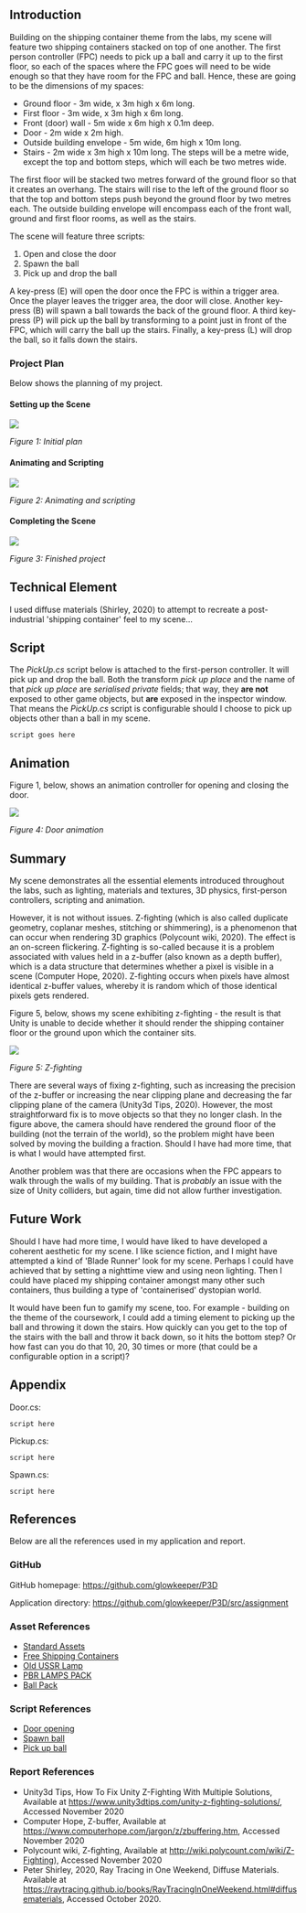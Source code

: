 ## Introduction

Building on the shipping container theme from the labs, my scene will feature two shipping containers stacked on top of one another. The first person controller (FPC) needs to pick up a ball and carry it up to the first floor, so each of the spaces where the FPC goes will need to be wide enough so that they have room for the FPC and ball. Hence, these are going to be the dimensions of my spaces:

+ Ground floor - 3m wide, x 3m high x 6m long.
+ First floor - 3m wide, x 3m high x 6m long.
+ Front (door) wall - 5m wide x 6m high x 0.1m deep.
+ Door - 2m wide x 2m high.
+ Outside building envelope - 5m wide, 6m high x 10m long.
+ Stairs - 2m wide x 3m high x 10m long. The steps will be a metre wide, except the top and bottom steps, which will each be two metres wide.

The first floor will be stacked two metres forward of the ground floor so that it creates an overhang. The stairs will rise to the left of the ground floor so that the top and bottom steps push beyond the ground floor by two metres each. The outside building envelope will encompass each of the front wall, ground and first floor rooms, as well as the stairs.

The scene will feature three scripts:

1. Open and close the door
2. Spawn the ball
3. Pick up and drop the ball

A key-press (E) will open the door once the FPC is within a trigger area. Once the player leaves the trigger area, the door will close. Another key-press (B) will spawn a ball towards the back of the ground floor. A third key-press (P) will pick up the ball by transforming to a point just in front of the FPC, which will carry the ball up the stairs. Finally, a key-press (L) will drop the ball, so it falls down the stairs.

### Project Plan

Below shows the planning of my project.

#### Setting up the Scene

![](./images/initial.png)

_Figure 1: Initial plan_

#### Animating and Scripting

![](./images/animation.png)

_Figure 2: Animating and scripting_

#### Completing the Scene

![](./images/complete.png)

_Figure 3: Finished project_

## Technical Element

I used diffuse materials (Shirley, 2020) to attempt to recreate a post-industrial 'shipping container' feel to my scene...

## Script

The _PickUp.cs_ script below is attached to the first-person controller. It will pick up and drop the ball. Both the transform _pick up place_ and the name of that _pick up place_ are _serialised private_ fields; that way, they **are not** exposed to other game objects, but **are** exposed in the inspector window. That means the _PickUp.cs_ script is configurable should I choose to pick up objects other than a ball in my scene.

```
script goes here
```

## Animation

Figure 1, below, shows an animation controller for opening and closing the door.

![](./images/animationController.png)

_Figure 4: Door animation_

## Summary

My scene demonstrates all the essential elements introduced throughout the labs, such as lighting, materials and textures, 3D physics, first-person controllers, scripting and animation.

However, it is not without issues. Z-fighting (which is also called duplicate geometry, coplanar meshes, stitching or shimmering), is a phenomenon that can occur when rendering 3D graphics (Polycount wiki, 2020).  The effect is an on-screen flickering. Z-fighting is so-called because it is a problem associated with values held in a z-buffer (also known as a depth buffer), which is a data structure that determines whether a pixel is visible in a scene (Computer Hope, 2020). Z-fighting occurs when pixels have almost identical z-buffer values, whereby it is random which of those identical pixels gets rendered.

Figure 5, below, shows my scene exhibiting z-fighting - the result is that Unity is unable to decide whether it should render the shipping container floor or the ground upon which the container sits.

![](./images/zFighting.png)

_Figure 5: Z-fighting_

There are several ways of fixing z-fighting, such as increasing the precision of the z-buffer or increasing the near clipping plane and decreasing the far clipping plane of the camera (Unity3d Tips, 2020). However, the most straightforward fix is to move objects so that they no longer clash. In the figure above, the camera should have rendered the ground floor of the building (not the terrain of the world), so the problem might have been solved by moving the building a fraction. Should I have had more time, that is what I would have attempted first.

Another problem was that there are occasions when the FPC appears to walk through the walls of my building. That is _probably_ an issue with the size of Unity colliders, but again, time did not allow further investigation.

## Future Work

Should I have had more time, I would have liked to have developed a coherent aesthetic for my scene. I like science fiction, and I might have attempted a kind of 'Blade Runner' look for my scene. Perhaps I could have achieved that by setting a nighttime view and using neon lighting. Then I could have placed my shipping container amongst many other such containers, thus building a type of 'containerised' dystopian world.

It would have been fun to gamify my scene, too. For example - building on the theme of the coursework, I could add a timing element to picking up the ball and throwing it down the stairs. How quickly can you get to the top of the stairs with the ball and throw it back down, so it hits the bottom step? Or how fast can you do that 10, 20, 30 times or more (that could be a configurable option in a script)?

## Appendix

Door.cs:

```
script here
```

Pickup.cs:

```
script here
```

Spawn.cs:

```
script here
```

## References

Below are all the references used in my application and report.

### GitHub

GitHub homepage: https://github.com/glowkeeper/P3D

Application directory: https://github.com/glowkeeper/P3D/src/assignment

### Asset References

+ [Standard Assets](https://assetstore.unity.com/packages/essentials/asset-packs/standard-assets-for-unity-2018-4-32351)
+ [Free Shipping Containers](https://assetstore.unity.com/packages/3d/environments/industrial/free-shipping-containers-18315)
+ [Old USSR Lamp](https://assetstore.unity.com/packages/3d/props/electronics/old-ussr-lamp-110400)
+ [PBR LAMPS PACK](https://assetstore.unity.com/packages/3d/props/interior/free-pbr-lamps-70181)
+ [Ball Pack](https://assetstore.unity.com/packages/3d/props/ball-pack-446)

### Script References

+ [Door opening](http://somewhere.com)
+ [Spawn ball](http://somewhere-else.com)
+ [Pick up ball](http://somewhere-else-again.com)

### Report References

+ Unity3d Tips, How To Fix Unity Z-Fighting With Multiple Solutions, Available at https://www.unity3dtips.com/unity-z-fighting-solutions/, Accessed November 2020
+ Computer Hope, Z-buffer, Available at https://www.computerhope.com/jargon/z/zbuffering.htm, Accessed November 2020
+ Polycount wiki, Z-fighting, Available at http://wiki.polycount.com/wiki/Z-Fighting), Accessed November 2020
+ Peter Shirley, 2020, Ray Tracing in One Weekend, Diffuse Materials. Available at https://raytracing.github.io/books/RayTracingInOneWeekend.html#diffusematerials, Accessed October 2020.
